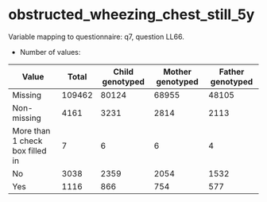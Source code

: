# obstructed_wheezing_chest_still_5y
Variable mapping to questionnaire: q7, question LL66.
- Number of values:

| Value | Total | Child genotyped | Mother genotyped | Father genotyped |
| ----- | ----- | --------------- | ---------------- | ---------------- |
| Missing | 109462 | 80124 | 68955 | 48105 |
| Non-missing | 4161 | 3231 | 2814 | 2113 |
| More than 1 check box filled in | 7 | 6 | 6 |4 |
| No | 3038 | 2359 | 2054 |1532 |
| Yes | 1116 | 866 | 754 |577 |



